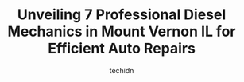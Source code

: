 ---
layout: ampstory
image: https://images.unsplash.com/photo-1533690876270-13b7a3fa7a19?ixlib=rb-4.0.3&ixid=MnwxMjA3fDB8MHxwaG90by1wYWdlfHx8fGVufDB8fHx8&auto=format&fit=crop&w=640&h=853&q=80
author: techidn
featured: false
description: If youre in need of trustworthy and skilled Diesel Mechanic in Mount Vernon IL, USA, youll be pleased to discover the 7 best Diesel Mechanic in town. Their expertise and commitment to cust
title: Unveiling 7 Professional Diesel Mechanics in Mount Vernon IL for Efficient Auto Repairs
cover:
   title: Unveiling 7 Professional Diesel Mechanics in Mount Vernon IL for Efficient Auto Repairs
   subtitle: Rickpate
   background: https://images.unsplash.com/photo-1533690876270-13b7a3fa7a19?ixlib=rb-4.0.3&ixid=MnwxMjA3fDB8MHxwaG90by1wYWdlfHx8fGVufDB8fHx8&auto=format&fit=crop&w=640&h=853&q=80

pages: 
 - layout: thirds
   top: <h1>#1 Wes Rogers Tire & Auto Inc</h1>
   bottom: "<p>Wes and his team have been around. They know their stuff and are very attentive to our vehicles. Always satisfied. Repeat customers.</p>"
   background: https://www.knot35.com/toplist/wp-content/uploads/2023/06/best-diesel-mechanic-1-in-mount-vernon-il-1685835967.png
   backgroundblur: true
 - layout: thirds
   top: <h1>#2 Hefners Auto Repair Inc</h1>
   bottom: "<p>1707 Veterans Memorial Dr, Mt Vernon, IL 62864, United States</p>"
   background: https://www.knot35.com/toplist/wp-content/uploads/2023/06/best-diesel-mechanic-2-in-mount-vernon-il-1685835968.jpeg
   cta:
      link: https://www.knot35.com/toplist/unveiling-7-professional-diesel-mechanics-in-mount-vernon-il-for-efficient-auto-repairs/
      text: Unveiling 7 Professional Diesel Mechanics in Mount Vernon IL for Efficient Auto Repairs
 - layout: thirds
   top: <h1>#3 Gateway Truck & Refrigeration</h1>
   bottom: "<p>4836 Broadway St, Mt Vernon, IL 62864, United States</p>"
   background: https://www.knot35.com/toplist/wp-content/uploads/2023/06/best-diesel-mechanic-3-in-mount-vernon-il-1685835968.png
   cta:
      link: https://www.knot35.com/toplist/unveiling-7-professional-diesel-mechanics-in-mount-vernon-il-for-efficient-auto-repairs/
      text: Unveiling 7 Professional Diesel Mechanics in Mount Vernon IL for Efficient Auto Repairs
 - layout: thirds
   top: <h1>#4 Martins Automotive Center</h1>
   bottom: "<p>4303 Ilbery Rd, Mt Vernon, IL 62864, United States</p>"
   background: https://images.unsplash.com/photo-1580610447943-1bfbef5efe07?ixlib=rb-4.0.3&ixid=MnwxMjA3fDB8MHxwaG90by1wYWdlfHx8fGVufDB8fHx8&auto=format&fit=crop&w=640&h=853&q=80
   cta:
      link: https://www.knot35.com/toplist/unveiling-7-professional-diesel-mechanics-in-mount-vernon-il-for-efficient-auto-repairs/
      text: Unveiling 7 Professional Diesel Mechanics in Mount Vernon IL for Efficient Auto Repairs
 - layout: thirds
   top: <h1>#5 JT Auto Service</h1>
   bottom: "<p>806 Warren Ave, Mt Vernon, IL 62864, United States</p>"
   background: https://images.unsplash.com/photo-1552083974-186346191183?ixlib=rb-4.0.3&ixid=MnwxMjA3fDB8MHxwaG90by1wYWdlfHx8fGVufDB8fHx8&auto=format&fit=crop&w=640&h=853&q=80
   cta:
      link: https://www.knot35.com/toplist/unveiling-7-professional-diesel-mechanics-in-mount-vernon-il-for-efficient-auto-repairs/
      text: Unveiling 7 Professional Diesel Mechanics in Mount Vernon IL for Efficient Auto Repairs
 - layout: thirds
   top: <h1>#6 Fast Truck & Trailer, LLC</h1>
   bottom: "<p>13160 N Liebengood Ln, Mt Vernon, IL 62864, United States</p>"
   background: https://images.unsplash.com/photo-1564951434112-64d74cc2a2d7?ixlib=rb-4.0.3&ixid=MnwxMjA3fDB8MHxwaG90by1wYWdlfHx8fGVufDB8fHx8&auto=format&fit=crop&w=640&h=853&q=80
   cta:
      link: https://www.knot35.com/toplist/unveiling-7-professional-diesel-mechanics-in-mount-vernon-il-for-efficient-auto-repairs/
      text: Unveiling 7 Professional Diesel Mechanics in Mount Vernon IL for Efficient Auto Repairs
 - layout: thirds
   top: <h1>#7 J & H Repair</h1>
   bottom: "<p>13159 N Chestnut Ln, Mt Vernon, IL 62864, United States</p>"
   background: https://images.unsplash.com/photo-1522441815192-d9f04eb0615c?ixlib=rb-4.0.3&ixid=MnwxMjA3fDB8MHxwaG90by1wYWdlfHx8fGVufDB8fHx8&auto=format&fit=crop&w=640&h=853&q=80
   cta:
      link: https://www.knot35.com/toplist/unveiling-7-professional-diesel-mechanics-in-mount-vernon-il-for-efficient-auto-repairs/
      text: Unveiling 7 Professional Diesel Mechanics in Mount Vernon IL for Efficient Auto Repairs
 - layout: thirds
   middle: Continue reading...
   background: https://images.unsplash.com/photo-1620421680010-0766ff230392?ixlib=rb-4.0.3&ixid=MnwxMjA3fDB8MHxwaG90by1wYWdlfHx8fGVufDB8fHx8&auto=format&fit=crop&w=640&h=853&q=80
   cta:
      link: https://www.knot35.com/toplist/unveiling-7-professional-diesel-mechanics-in-mount-vernon-il-for-efficient-auto-repairs/
      text: Unveiling 7 Professional Diesel Mechanics in Mount Vernon IL for Efficient Auto Repairs
      
---